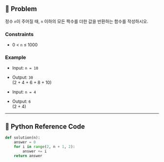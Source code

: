 ## 🧠 Problem
정수 `n`이 주어질 때, `n` 이하의 모든 짝수를 더한 값을 반환하는 함수를 작성하시오.

### Constraints
- 0 < `n` ≤ 1000

### Example
- Input: `n = 10`
- Output: `30`  
  (2 + 4 + 6 + 8 + 10)

- Input: `n = 4`
- Output: `6`  
  (2 + 4)

---

## 🐍 Python Reference Code

```python
def solution(n):
    answer = 0
    for i in range(2, n + 1, 2):
        answer += i
    return answer
```
